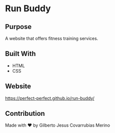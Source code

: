 # Run Buddy

## Purpose
A website that offers fitness training services.

## Built With
* HTML
* CSS

## Website
https://perfect-perfect.github.io/run-buddy/

## Contribution
Made with ❤️ by Gilberto Jesus Covarrubias Merino
